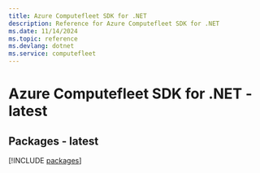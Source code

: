 ```yaml
---
title: Azure Computefleet SDK for .NET
description: Reference for Azure Computefleet SDK for .NET
ms.date: 11/14/2024
ms.topic: reference
ms.devlang: dotnet
ms.service: computefleet
---
```

# Azure Computefleet SDK for .NET - latest
## Packages - latest
[!INCLUDE [packages](computefleet-index.md)]